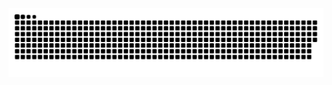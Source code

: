 <img src="https://raw.githubusercontent.com/alperugurca/alperugurca/output/snake.svg" alt="Snake animation" />
